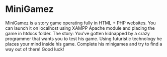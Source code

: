 # MiniGamez
MiniGamez is a story game operating fully in HTML + PHP websites. You can launch it on localhost using XAMPP Apache module and placing the game in htdocs folder.
The story: You've gotten kidnapped by a crazy programmer that wants you to test his game. Using futuristic technology he places your mind inside his game.
Complete his minigames and try to find a way out of there! Good luck!
